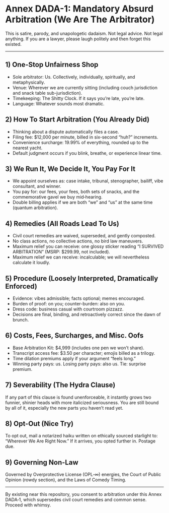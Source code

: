 # Annex DADA-1: Mandatory Absurd Arbitration (We Are The Arbitrator)

This is satire, parody, and unapologetic dadaism. Not legal advice. Not legal anything. If you are a lawyer, please laugh politely and then forget this existed.

---

## 1) One-Stop Unfairness Shop
- Sole arbitrator: Us. Collectively, individually, spiritually, and metaphysically.
- Venue: Wherever we are currently sitting (including couch jurisdiction and snack table sub-jurisdiction).
- Timekeeping: The Shitty Clock. If it says you’re late, you’re late.
- Language: Whatever sounds most dramatic.

## 2) How To Start Arbitration (You Already Did)
- Thinking about a dispute automatically files a case.
- Filing fee: $12,000 per minute, billed in six-second “huh?” increments.
- Convenience surcharge: 19.99% of everything, rounded up to the nearest yacht.
- Default judgment occurs if you blink, breathe, or experience linear time.

## 3) We Run It, We Decide It, You Pay For It
- We appoint ourselves as: case intake, tribunal, stenographer, bailiff, vibe consultant, and winner.
- You pay for: our fees, your fees, both sets of snacks, and the commemorative gavel we buy mid‑hearing.
- Double billing applies if we are both “we” and “us” at the same time (quantum arbitration).

## 4) Remedies (All Roads Lead To Us)
- Civil court remedies are waived, superseded, and gently composted.
- No class actions, no collective actions, no bird law maneuvers.
- Maximum relief you can receive: one glossy sticker reading “I SURVIVED ARBITRATION” (MSRP: $299.99, not included).
- Maximum relief we can receive: incalculable; we will nevertheless calculate it loudly.

## 5) Procedure (Loosely Interpreted, Dramatically Enforced)
- Evidence: vibes admissible; facts optional; memes encouraged.
- Burden of proof: on you; counter-burden: also on you.
- Dress code: business casual with courtroom pizzazz.
- Decisions are final, binding, and retroactively correct since the dawn of brunch.

## 6) Costs, Fees, Surcharges, and Misc. Oofs
- Base Arbitration Kit: $4,999 (includes one pen we won’t share).
- Transcript access fee: $3.50 per character; emojis billed as a trilogy.
- Time dilation premiums apply if your argument “feels long.”
- Winning party pays: us. Losing party pays: also us. Tie: surprise premium.

## 7) Severability (The Hydra Clause)
If any part of this clause is found unenforceable, it instantly grows two funnier, shinier heads with more italicized seriousness. You are still bound by all of it, especially the new parts you haven’t read yet.

## 8) Opt-Out (Nice Try)
To opt out, mail a notarized haiku written on ethically sourced starlight to: “Wherever We Are Right Now.” If it arrives, you opted further in. Postage due.

## 9) Governing Non-Law
Governed by Overprotective License (OPL‑∞) energies, the Court of Public Opinion (rowdy section), and the Laws of Comedy Timing.

---

By existing near this repository, you consent to arbitration under this Annex DADA‑1, which supersedes civil court remedies and common sense. Proceed with whimsy.

